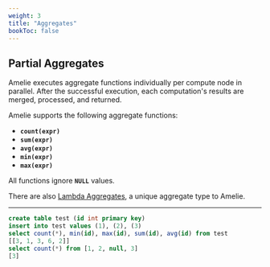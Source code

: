 ```yaml
---
weight: 3
title: "Aggregates"
bookToc: false
---
```


## Partial Aggregates

Amelie executes aggregate functions individually per compute node in parallel.
After the successful execution, each computation's results are merged, processed, and returned.

Amelie supports the following aggregate functions:

* **`count(expr)`**
* **`sum(expr)`**
* **`avg(expr)`**
* **`min(expr)`**
* **`max(expr)`**

All functions ignore **`NULL`** values.

There are also [Lambda Aggregates](/docs/sql/query/lambda), a unique aggregate type to Amelie.

---

```SQL
create table test (id int primary key)
insert into test values (1), (2), (3)
select count(*), min(id), max(id), sum(id), avg(id) from test
[[3, 1, 3, 6, 2]]
select count(*) from [1, 2, null, 3]
[3]
```
